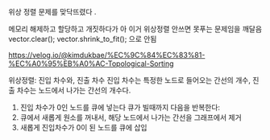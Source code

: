 위상 정렬 문제를 맞닥뜨렸다 .

메모리 해제하고 할당하고 개짓하다가 아 이거 위상정렬 안쓰면 못푸는 문제임을 깨달음
vector.clear();
vector.shrink_to_fit(); 으로 안됨


https://velog.io/@kimdukbae/%EC%9C%84%EC%83%81-%EC%A0%95%EB%A0%AC-Topological-Sorting

위상정렬:
진입 차수와, 진출 차수
진입 차수는 특정한 노드로 들어오는 간선의 개수,
진출 차수는 노드에서 나가는 간선의 개수다.


1. 진입 차수가 0인 노드를 큐에 넣는다
큐가 빌때까지 다음을 반복한다:
1. 큐에서 새롭게 원소를 꺼내서, 해당 노드에서 나가는 간선을 그래프에서 제거
2. 새롭게 진입차수가 0이 된 노드를 큐에 삽입